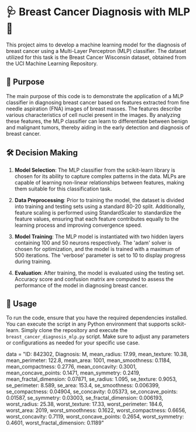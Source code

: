 # 🩺 Breast Cancer Diagnosis with MLP 🧠

This project aims to develop a machine learning model for the diagnosis of breast cancer using a Multi-Layer Perceptron (MLP) classifier. The dataset utilized for this task is the Breast Cancer Wisconsin dataset, obtained from the UCI Machine Learning Repository.

## 🎯 Purpose

The main purpose of this code is to demonstrate the application of a MLP classifier in diagnosing breast cancer based on features extracted from fine needle aspiration (FNA) images of breast masses. The features describe various characteristics of cell nuclei present in the images. By analyzing these features, the MLP classifier can learn to differentiate between benign and malignant tumors, thereby aiding in the early detection and diagnosis of breast cancer.

## 🛠️ Decision Making

1. **Model Selection**: The MLP classifier from the scikit-learn library is chosen for its ability to capture complex patterns in the data. MLPs are capable of learning non-linear relationships between features, making them suitable for this classification task.

2. **Data Preprocessing**: Prior to training the model, the dataset is divided into training and testing sets using a standard 80-20 split. Additionally, feature scaling is performed using StandardScaler to standardize the feature values, ensuring that each feature contributes equally to the learning process and improving convergence speed.

3. **Model Training**: The MLP model is instantiated with two hidden layers containing 100 and 50 neurons respectively. The 'adam' solver is chosen for optimization, and the model is trained with a maximum of 500 iterations. The 'verbose' parameter is set to 10 to display progress during training.

4. **Evaluation**: After training, the model is evaluated using the testing set. Accuracy score and confusion matrix are computed to assess the performance of the model in diagnosing breast cancer.

## 🚀 Usage

To run the code, ensure that you have the required dependencies installed. You can execute the script in any Python environment that supports scikit-learn. Simply clone the repository and execute the `breast_cancer_diagnosis_mlp.py` script. Make sure to adjust any parameters or configurations as needed for your specific use case.



data = "ID: 842302, Diagnosis: M, mean_radius: 17.99, mean_texture: 10.38, mean_perimeter: 122.8, mean_area: 1001, mean_smoothness: 0.1184, mean_compactness: 0.2776, mean_concavity: 0.3001, mean_concave_points: 0.1471, mean_symmetry: 0.2419, mean_fractal_dimension: 0.07871, se_radius: 1.095, se_texture: 0.9053, se_perimeter: 8.589, se_area: 153.4, se_smoothness: 0.006399, se_compactness: 0.04904, se_concavity: 0.05373, se_concave_points: 0.01587, se_symmetry: 0.03003, se_fractal_dimension: 0.006193, worst_radius: 25.38, worst_texture: 17.33, worst_perimeter: 184.6, worst_area: 2019, worst_smoothness: 0.1622, worst_compactness: 0.6656, worst_concavity: 0.7119, worst_concave_points: 0.2654, worst_symmetry: 0.4601, worst_fractal_dimension: 0.1189"


